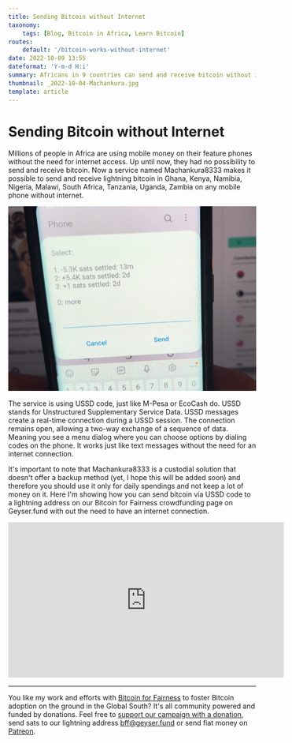 ```yaml
---
title: Sending Bitcoin without Internet
taxonomy:
    tags: [Blog, Bitcoin in Africa, Learn Bitcoin]
routes:
    default: '/bitcoin-works-without-internet'
date: 2022-10-09 13:55
dateformat: 'Y-m-d H:i'
summary: Africans in 9 countries can send and receive bitcoin without internet now. The service works on any mobile phone and uses USSD code. Millions of Africans are used to it, because it's the way how mobile money works. Here is a demonstration.
thumbnail: _2022-10-04-Machankura.jpg
template: article
---
```


# Sending Bitcoin without Internet

Millions of people in Africa are using mobile money on their feature phones without the need for internet access. Up until now, they had no possibility to send and receive bitcoin. Now a service named Machankura8333 makes it possible to send and receive lightning bitcoin in Ghana, Kenya, Namibia, Nigeria, Malawi, South Africa, Tanzania, Uganda, Zambia on any mobile phone without internet. 

![](_2022-10-04-Machankura.JPG)

The service is using USSD code, just like M-Pesa or EcoCash do. USSD stands for Unstructured Supplementary Service Data. USSD messages create a real-time connection during a USSD session. The connection remains open, allowing a two-way exchange of a sequence of data. Meaning you see a menu dialog where you can choose options by dialing codes on the phone. It works just like text messages without the need for an internet connection.

It's important to note that Machankura8333 is a custodial solution that doesn't offer a backup method (yet, I hope this will be added soon) and therefore you should use it only for daily spendings and not keep a lot of money on it. Here I'm showing how you can send bitcoin via USSD code to a lightning address on our Bitcoin for Fairness crowdfunding page on Geyser.fund with out the need to have an internet connection.

<iframe width="560" height="315" src="https://www.youtube.com/embed/FCiK1AZuPRM" title="YouTube video player" frameborder="0" allow="accelerometer; autoplay; clipboard-write; encrypted-media; gyroscope; picture-in-picture" allowfullscreen></iframe>


---
You like my work and efforts with [Bitcoin for Fairness](https://bffbtc.org) to foster Bitcoin adoption on the ground in the Global South? It's all community powered and funded by donations. Feel free to [support our campaign with a donation](https://anita.link/geyser), send sats to our lightning address bff@geyser.fund or send fiat money on [Patreon](https://patreon.com/anitaposch).
